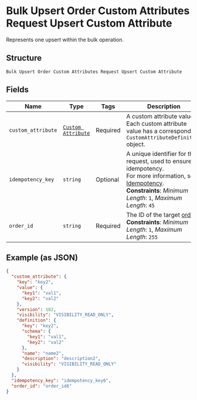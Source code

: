 
# Bulk Upsert Order Custom Attributes Request Upsert Custom Attribute

Represents one upsert within the bulk operation.

## Structure

`Bulk Upsert Order Custom Attributes Request Upsert Custom Attribute`

## Fields

| Name | Type | Tags | Description |
|  --- | --- | --- | --- |
| `custom_attribute` | [`Custom Attribute`](../../doc/models/custom-attribute.md) | Required | A custom attribute value. Each custom attribute value has a corresponding<br>`CustomAttributeDefinition` object. |
| `idempotency_key` | `string` | Optional | A unique identifier for this request, used to ensure idempotency.<br>For more information, see [Idempotency](https://developer.squareup.com/docs/build-basics/common-api-patterns/idempotency).<br>**Constraints**: *Minimum Length*: `1`, *Maximum Length*: `45` |
| `order_id` | `string` | Required | The ID of the target [order](entity:Order).<br>**Constraints**: *Minimum Length*: `1`, *Maximum Length*: `255` |

## Example (as JSON)

```json
{
  "custom_attribute": {
    "key": "key2",
    "value": {
      "key1": "val1",
      "key2": "val2"
    },
    "version": 102,
    "visibility": "VISIBILITY_READ_ONLY",
    "definition": {
      "key": "key2",
      "schema": {
        "key1": "val1",
        "key2": "val2"
      },
      "name": "name2",
      "description": "description2",
      "visibility": "VISIBILITY_READ_ONLY"
    }
  },
  "idempotency_key": "idempotency_key6",
  "order_id": "order_id6"
}
```

